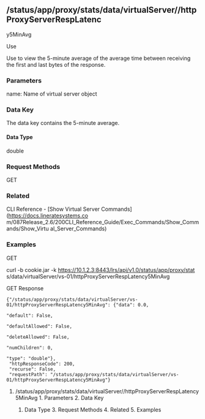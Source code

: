 ## /status/app/proxy/stats/data/virtualServer/<name>/httpProxyServerRespLatenc
y5MinAvg

Use

Use to view the 5-minute average of the average time between receiving the
first and last bytes of the response.

### Parameters

name: Name of virtual server object

### Data Key

The data key contains the 5-minute average.

#### Data Type

double

### Request Methods

GET

### Related

CLI Reference - [Show Virtual Server Commands](https://docs.lineratesystems.co
m/087Release_2.6/200CLI_Reference_Guide/Exec_Commands/Show_Commands/Show_Virtu
al_Server_Commands)

### Examples

GET

curl -b cookie.jar -k https://10.1.2.3:8443/lrs/api/v1.0/status/app/proxy/stat
s/data/virtualServer/vs-01/httpProxyServerRespLatency5MinAvg

GET Response

    
    
    {"/status/app/proxy/stats/data/virtualServer/vs-01/httpProxyServerRespLatency5MinAvg": {"data": 0.0,
                                                                                          "default": False,
                                                                                          "defaultAllowed": False,
                                                                                          "deleteAllowed": False,
                                                                                          "numChildren": 0,
                                                                                          "type": "double"},
     "httpResponseCode": 200,
     "recurse": False,
     "requestPath": "/status/app/proxy/stats/data/virtualServer/vs-01/httpProxyServerRespLatency5MinAvg"}
    

  1. /status/app/proxy/stats/data/virtualServer/<name>/httpProxyServerRespLatency5MinAvg
    1. Parameters
    2. Data Key
      1. Data Type
    3. Request Methods
    4. Related
    5. Examples

